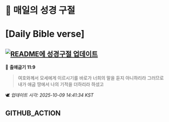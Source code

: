 # 🙏 매일의 성경 구절
# [Daily Bible verse]
## [![README에 성경구절 업데이트](https://github.com/DONGSUKA/first_test/actions/workflows/update-readme-bible.yml/badge.svg)](https://github.com/DONGSUKA/first_test/actions/workflows/update-readme-bible.yml)
<!-- START_BIBLE_VERSE -->
📖 **출애굽기 11:9**
> 여호와께서 모세에게 이르시기를 바로가 너희의 말을 듣지 아니하리라 그러므로 내가 애굽 땅에서 나의 기적을 더하리라 하셨고

🕊️ _업데이트 시각: 2025-10-09 14:41:34 KST_
  <!-- END_BIBLE_VERSE -->
## GITHUB_ACTION
